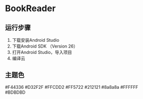 # BookReader

## 运行步骤
1. 下载安装Android Studio
2. 下载Android SDK （Version 26）
3. 打开Android Studio，导入项目
4. 编译云



## 主题色

<color name="colorPrimary">#F44336</color>
<color name="colorPrimaryDark">#D32F2F</color>
<color name="colorPrimaryLight">#FFCDD2</color>
<color name="colorAccent">#FF5722</color>
<color name="colorPrimaryText">#212121</color>
<color name="colorSecondaryText">#8a8a8a</color>
<color name="colorIcons">#FFFFFF</color>
<color name="colorDivider">#BDBDBD</color>
